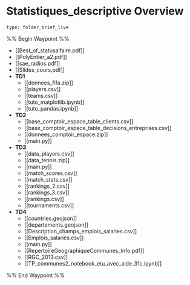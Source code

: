 # Statistiques_descriptive Overview
 
```ccard
type: folder_brief_live
```
 
%% Begin Waypoint %%
- [[Best_of_statusaifaire.pdf]]
- [[PolyEntier_a2.pdf]]
- [[sae_radios.pdf]]
- [[Slides_cours.pdf]]
- **TD1**
	- [[donnees_fifa.zip]]
	- [[players.csv]]
	- [[teams.csv]]
	- [[tuto_matplotlib.ipynb]]
	- [[tuto_pandas.ipynb]]
- **TD2**
	- [[base_comptoir_espace_table_clients.csv]]
	- [[base_comptoir_espace_table_decisions_entreprises.csv]]
	- [[donnees_comptoir_espace.zip]]
	- [[main.py]]
- **TD3**
	- [[data_players.csv]]
	- [[data_tennis.zip]]
	- [[main.py]]
	- [[match_scores.csv]]
	- [[match_stats.csv]]
	- [[rankings_2.csv]]
	- [[rankings_3.csv]]
	- [[rankings.csv]]
	- [[tournaments.csv]]
- **TD4**
	- [[countries.geojson]]
	- [[departements.geojson]]
	- [[Description_champs_emplois_salaries.csv]]
	- [[Emplois_salaries.csv]]
	- [[main.py]]
	- [[RepertoireGeographiqueCommunes_Info.pdf]]
	- [[RGC_2013.csv]]
	- [[TP_communes2_notebook_etu_avec_aide_31c.ipynb]]

%% End Waypoint %%